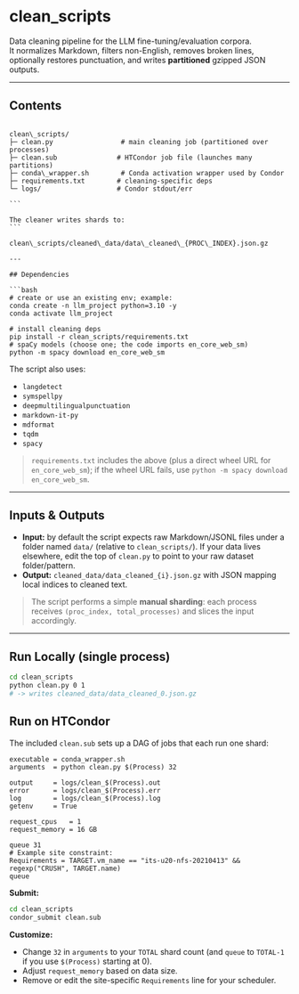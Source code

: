 # clean_scripts

Data cleaning pipeline for the LLM fine-tuning/evaluation corpora.  
It normalizes Markdown, filters non-English, removes broken lines, optionally restores punctuation, and writes **partitioned** gzipped JSON outputs.

---

## Contents

````

clean\_scripts/
├─ clean.py                 # main cleaning job (partitioned over processes)
├─ clean.sub               # HTCondor job file (launches many partitions)
├─ conda\_wrapper.sh        # Conda activation wrapper used by Condor
├─ requirements.txt        # cleaning-specific deps
└─ logs/                   # Condor stdout/err

```

The cleaner writes shards to:
```

clean\_scripts/cleaned\_data/data\_cleaned\_{PROC\_INDEX}.json.gz

---

## Dependencies

```bash
# create or use an existing env; example:
conda create -n llm_project python=3.10 -y
conda activate llm_project

# install cleaning deps
pip install -r clean_scripts/requirements.txt
# spaCy models (choose one; the code imports en_core_web_sm)
python -m spacy download en_core_web_sm
````

The script also uses:

* `langdetect`
* `symspellpy`
* `deepmultilingualpunctuation`
* `markdown-it-py`
* `mdformat`
* `tqdm`
* `spacy`

> `requirements.txt` includes the above (plus a direct wheel URL for `en_core_web_sm`); if the wheel URL fails, use `python -m spacy download en_core_web_sm`.

---

## Inputs & Outputs

* **Input:** by default the script expects raw Markdown/JSONL files under a folder named `data/` (relative to `clean_scripts/`). If your data lives elsewhere, edit the top of `clean.py` to point to your raw dataset folder/pattern.
* **Output:** `cleaned_data/data_cleaned_{i}.json.gz` with JSON mapping local indices to cleaned text.

> The script performs a simple **manual sharding**: each process receives `(proc_index, total_processes)` and slices the input accordingly.

---

## Run Locally (single process)

```bash
cd clean_scripts
python clean.py 0 1
# -> writes cleaned_data/data_cleaned_0.json.gz
```

## Run on HTCondor

The included `clean.sub` sets up a DAG of jobs that each run one shard:

```text
executable = conda_wrapper.sh
arguments  = python clean.py $(Process) 32

output     = logs/clean_$(Process).out
error      = logs/clean_$(Process).err
log        = logs/clean_$(Process).log
getenv     = True

request_cpus   = 1
request_memory = 16 GB

queue 31
# Example site constraint:
Requirements = TARGET.vm_name == "its-u20-nfs-20210413" && regexp("CRUSH", TARGET.name)
queue
```

**Submit:**

```bash
cd clean_scripts
condor_submit clean.sub
```

**Customize:**

* Change `32` in `arguments` to your `TOTAL` shard count (and `queue` to `TOTAL-1` if you use `$(Process)` starting at 0).
* Adjust `request_memory` based on data size.
* Remove or edit the site-specific `Requirements` line for your scheduler.
